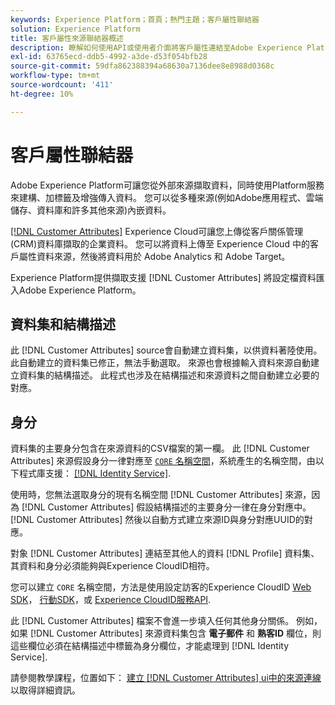 ```yaml
---
keywords: Experience Platform；首頁；熱門主題；客戶屬性聯結器
solution: Experience Platform
title: 客戶屬性來源聯結器概述
description: 瞭解如何使用API或使用者介面將客戶屬性連結至Adobe Experience Platform
exl-id: 63765ecd-ddb5-4992-a3de-d53f054bfb28
source-git-commit: 59dfa862388394a68630a7136dee8e8988d0368c
workflow-type: tm+mt
source-wordcount: '411'
ht-degree: 10%

---
```


# 客戶屬性聯結器

Adobe Experience Platform可讓您從外部來源擷取資料，同時使用Platform服務來建構、加標籤及增強傳入資料。 您可以從多種來源(例如Adobe應用程式、雲端儲存、資料庫和許多其他來源)內嵌資料。

[[!DNL Customer Attributes]](https://experienceleague.adobe.com/docs/core-services/interface/services/customer-attributes/attributes.html?lang=en) Experience Cloud可讓您上傳從客戶關係管理(CRM)資料庫擷取的企業資料。 您可以將資料上傳至 Experience Cloud 中的客戶屬性資料來源，然後將資料用於 Adobe Analytics 和 Adobe Target。

Experience Platform提供擷取支援 [!DNL Customer Attributes] 將設定檔資料匯入Adobe Experience Platform。

## 資料集和結構描述

此 [!DNL Customer Attributes] source會自動建立資料集，以供資料著陸使用。 此自動建立的資料集已修正，無法手動選取。 來源也會根據輸入資料來源自動建立資料集的結構描述。 此程式也涉及在結構描述和來源資料之間自動建立必要的對應。

## 身分

資料集的主要身分包含在來源資料的CSV檔案的第一欄。 此 [!DNL Customer Attributes] 來源假設身分一律對應至 [`CORE` 名稱空間](../../../identity-service/namespaces.md)，系統產生的名稱空間，由以下程式庫支援： [[!DNL Identity Service]](../../../identity-service/home.md).

使用時，您無法選取身分的現有名稱空間 [!DNL Customer Attributes] 來源，因為 [!DNL Customer Attributes] 假設結構描述的主要身分一律在身分對應中。 [!DNL Customer Attributes] 然後以自動方式建立來源ID與身分對應UUID的對應。

對象 [!DNL Customer Attributes] 連結至其他人的資料 [!DNL Profile] 資料集、其資料和身分必須能夠與Experience CloudID相符。

您可以建立 `CORE` 名稱空間，方法是使用設定訪客的Experience CloudID [Web SDK](https://experienceleague.adobe.com/docs/experience-platform/edge/identity/overview.html?lang=en)， [行動SDK](https://aep-sdks.gitbook.io/docs/foundation-extensions/mobile-core/identity)，或 [Experience CloudID服務API](https://experienceleague.adobe.com/docs/id-service/using/intro/overview.html?lang=zh-Hant).

此 [!DNL Customer Attributes] 檔案不會進一步填入任何其他身分關係。 例如，如果 [!DNL Customer Attributes] 來源資料集包含 **電子郵件** 和 **熟客ID** 欄位，則這些欄位必須在結構描述中標籤為身分欄位，才能處理到 [!DNL Identity Service].

請參閱教學課程，位置如下： [建立 [!DNL Customer Attributes] ui中的來源連線](../../tutorials/ui/create/adobe-applications/customer-attributes.md) 以取得詳細資訊。
